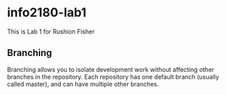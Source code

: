 # info2180-lab1

This is Lab 1 for Rushion Fisher

## Branching

Branching allows you to isolate development work without
affecting other branches in the repository. Each repository
has one default branch (usually called master), and can have
multiple other branches.
